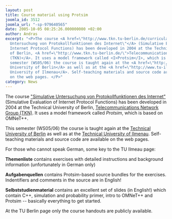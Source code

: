 ```yaml
---
layout: post
title: Course material using Protsim
joomla_id: 3512
joomla_url: "-sp-979640565"
date: 2005-10-05 08:25:26.000000000 +02:00
author: Andras
excerpt: "<P>The course <A href=\"http://www.tkn.tu-berlin.de/curricula/SimPrak/\">\"Simulative
  Untersuchung von Protokollfunktionen des Internet\"</A> (Simulative Evaluation of
  Internet Protocol Functions) has been developed in 2004 at the Technical University
  of Berlin, <A href=\"http://www.tkn.tu-berlin.de/\">Telecommunications Network Group
  (TKN)</A>. It uses a model framework called <I>Protsim</I>, which is based on OMNeT++.</P>\r<P>This
  semester (WS05/06) the course is taught again at the <A href=\"http://www.tkn.tu-berlin.de/curricula/ws0506/SimPrak/\">Technical
  University of Berlin</A> as well as at the <A href=\"http://www.tu-ilmenau.de/site/ia/Projektseminar__Simu.simpro.0.html\">Technical
  University of Ilmenau</A>. Self-teaching materials and source code are available
  on the web pages. </P>"
category: News
---
```

<P>The course <A href="http://www.tkn.tu-berlin.de/curricula/SimPrak/">"Simulative Untersuchung von Protokollfunktionen des Internet"</A> (Simulative Evaluation of Internet Protocol Functions) has been developed in 2004 at the Technical University of Berlin, <A href="http://www.tkn.tu-berlin.de/">Telecommunications Network Group (TKN)</A>. It uses a model framework called <I>Protsim</I>, which is based on OMNeT++.</P>
<P>This semester (WS05/06) the course is taught again at the <A href="http://www.tkn.tu-berlin.de/curricula/ws0506/SimPrak/">Technical University of Berlin</A> as well as at the <A href="http://www.tu-ilmenau.de/site/ia/Projektseminar__Simu.simpro.0.html">Technical University of Ilmenau</A>. Self-teaching materials and source code are available on the web pages. </P><P>For those who cannot speak German, some key to the TU Ilmeau page: </P>
<P><STRONG>Themenliste</STRONG> contains exercises with detailed instructions and background information (unfortunately in German only)</P>
<P><STRONG>Aufgabenquellen</STRONG> contains Protsim-based source bundles for the exercises. Indentifiers and comments in the source are in English!</P>
<P><STRONG>Selbststudienmaterial</STRONG> contains an excellent set of slides (in English!) which contain C++, simulation and probability primer, intro to OMNeT++ and Protsim -- basically everything to get started.</P>
<P>At the TU Berlin page only the course handouts are publicly available.</P>
